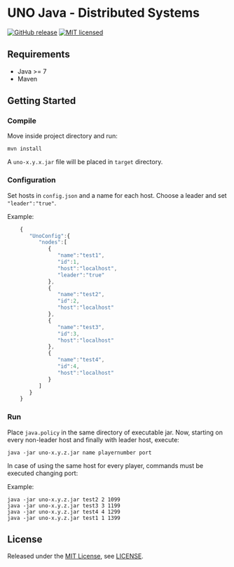 UNO Java - Distributed Systems
==================

[![GitHub release](https://img.shields.io/github/release/christianascone/uno-java-distributedsystems.svg?maxAge=2592000)](https://github.com/christianascone/uno-java-distributedsystems/releases/latest)
[![MIT licensed](https://img.shields.io/badge/license-MIT-blue.svg)](https://github.com/christianascone/uno-java-distributedsystems/blob/master/LICENSE)

## Requirements

- Java >= 7
- Maven


## Getting Started

### Compile

Move inside project directory and run:
```
mvn install
```

A `uno-x.y.x.jar` file will be placed in `target` directory.

### Configuration

Set hosts in `config.json` and a name for each host.
Choose a leader and set `"leader":"true"`.

Example:
```js
    {
       "UnoConfig":{
          "nodes":[
             {
                "name":"test1",
                "id":1,
                "host":"localhost",
                "leader":"true"
             },
             {
                "name":"test2",
                "id":2,
                "host":"localhost"
             },
             {
                "name":"test3",
                "id":3,
                "host":"localhost"
             },
             {
                "name":"test4",
                "id":4,
                "host":"localhost"
             }
          ]
       }
    }
```

### Run

Place `java.policy` in the same directory of executable jar.
Now, starting on every non-leader host and finally with leader host, execute:

```shell
java -jar uno-x.y.z.jar name playernumber port
```

In case of using the same host for every player, commands must be executed changing port:

Example:

```shell
java -jar uno-x.y.z.jar test2 2 1099
java -jar uno-x.y.z.jar test3 3 1199
java -jar uno-x.y.z.jar test4 4 1299
java -jar uno-x.y.z.jar test1 1 1399
```

## License
Released under the [MIT License](http://www.opensource.org/licenses/MIT), see [LICENSE](LICENSE).